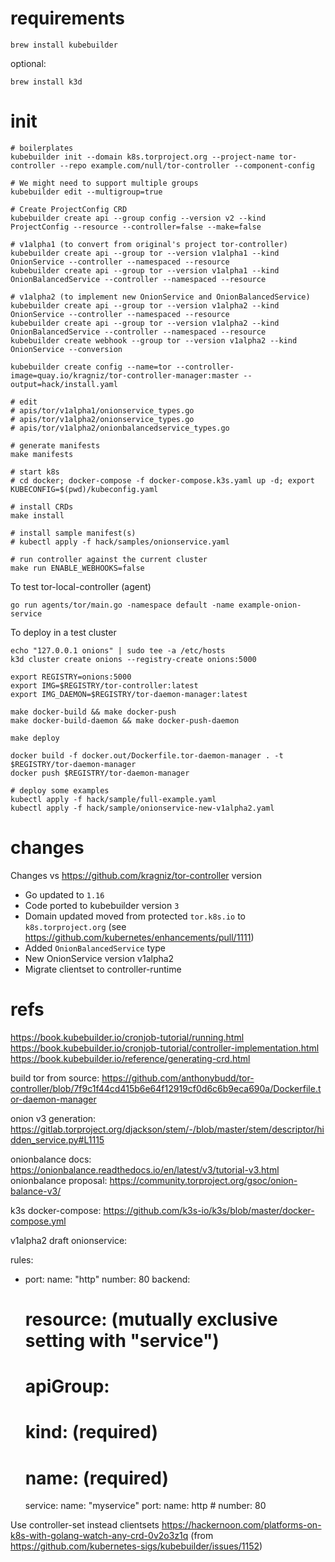 # requirements

    brew install kubebuilder

optional:

    brew install k3d

# init

    # boilerplates
    kubebuilder init --domain k8s.torproject.org --project-name tor-controller --repo example.com/null/tor-controller --component-config

    # We might need to support multiple groups
    kubebuilder edit --multigroup=true

    # Create ProjectConfig CRD
    kubebuilder create api --group config --version v2 --kind ProjectConfig --resource --controller=false --make=false

    # v1alpha1 (to convert from original's project tor-controller)
    kubebuilder create api --group tor --version v1alpha1 --kind OnionService --controller --namespaced --resource
    kubebuilder create api --group tor --version v1alpha1 --kind OnionBalancedService --controller --namespaced --resource

    # v1alpha2 (to implement new OnionService and OnionBalancedService)
    kubebuilder create api --group tor --version v1alpha2 --kind OnionService --controller --namespaced --resource
    kubebuilder create api --group tor --version v1alpha2 --kind OnionBalancedService --controller --namespaced --resource
    kubebuilder create webhook --group tor --version v1alpha2 --kind OnionService --conversion

    kubebuilder create config --name=tor --controller-image=quay.io/kragniz/tor-controller-manager:master --output=hack/install.yaml
    
    # edit 
    # apis/tor/v1alpha1/onionservice_types.go
    # apis/tor/v1alpha2/onionservice_types.go
    # apis/tor/v1alpha2/onionbalancedservice_types.go

    # generate manifests
    make manifests

    # start k8s
    # cd docker; docker-compose -f docker-compose.k3s.yaml up -d; export KUBECONFIG=$(pwd)/kubeconfig.yaml

    # install CRDs
    make install

    # install sample manifest(s)
    # kubectl apply -f hack/samples/onionservice.yaml

    # run controller against the current cluster
    make run ENABLE_WEBHOOKS=false

To test tor-local-controller (agent)

    go run agents/tor/main.go -namespace default -name example-onion-service

To deploy in a test cluster

    echo "127.0.0.1 onions" | sudo tee -a /etc/hosts
    k3d cluster create onions --registry-create onions:5000

    export REGISTRY=onions:5000
    export IMG=$REGISTRY/tor-controller:latest
    export IMG_DAEMON=$REGISTRY/tor-daemon-manager:latest

    make docker-build && make docker-push
    make docker-build-daemon && make docker-push-daemon

    make deploy

    docker build -f docker.out/Dockerfile.tor-daemon-manager . -t $REGISTRY/tor-daemon-manager
    docker push $REGISTRY/tor-daemon-manager

    # deploy some examples
    kubectl apply -f hack/sample/full-example.yaml
    kubectl apply -f hack/sample/onionservice-new-v1alpha2.yaml

# changes

Changes vs https://github.com/kragniz/tor-controller version

- Go updated to `1.16`
- Code ported to kubebuilder version `3`
- Domain updated moved from protected `tor.k8s.io` to `k8s.torproject.org` (see https://github.com/kubernetes/enhancements/pull/1111)
- Added `OnionBalancedService` type
- New OnionService version v1alpha2
- Migrate clientset to controller-runtime

# refs

https://book.kubebuilder.io/cronjob-tutorial/running.html
https://book.kubebuilder.io/cronjob-tutorial/controller-implementation.html
https://book.kubebuilder.io/reference/generating-crd.html

build tor from source: https://github.com/anthonybudd/tor-controller/blob/7f9c1f44cd415b6e64f12919cf0d6c6b9eca690a/Dockerfile.tor-daemon-manager

onion v3 generation: https://gitlab.torproject.org/djackson/stem/-/blob/master/stem/descriptor/hidden_service.py#L1115

onionbalance docs: https://onionbalance.readthedocs.io/en/latest/v3/tutorial-v3.html
onionbalance proposal: https://community.torproject.org/gsoc/onion-balance-v3/

k3s docker-compose: https://github.com/k3s-io/k3s/blob/master/docker-compose.yml

v1alpha2 draft onionservice:

rules:
- port:
    name: "http"
    number: 80
  backend:
    # resource: (mutually exclusive setting with "service")
    #   apiGroup:
    #   kind: (required)
    #   name: (required)
    service:
        name: "myservice"
        port:
            name: http
            # number: 80

Use controller-set instead clientsets
https://hackernoon.com/platforms-on-k8s-with-golang-watch-any-crd-0v2o3z1q (from https://github.com/kubernetes-sigs/kubebuilder/issues/1152)
